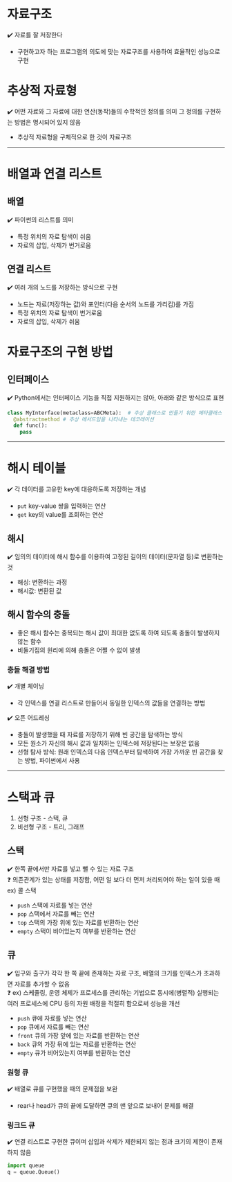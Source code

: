 # 자료구조   
✔️ 자료를 잘 저장한다   
- 구현하고자 하는 프로그램의 의도에 맞는 자료구조를 사용하여 효율적인 성능으로 구현

# 추상적 자료형   
✔️ 어떤 자료와 그 자료에 대한 연산(동작)들의 수학적인 정의를 의미 그 정의를 구현하는 방법은 명시되어 있지 않음   
- 추상적 자료형을 구체적으로 한 것이 자료구조

---

# 배열과 연결 리스트
## 배열   
✔️ 파이썬의 리스트를 의미   
- 특정 위치의 자료 탐색이 쉬움
- 자료의 삽입, 삭제가 번거로움

## 연결 리스트   
✔️ 여러 개의 노드를 저장하는 방식으로 구현   
- 노드는 자료(저장하는 값)와 포인터(다음 순서의 노드를 가리킴)를 가짐
- 특정 위치의 자료 탐색이 번거로움
- 자료의 삽입, 삭제가 쉬움

# 자료구조의 구현 방법
## 인터페이스    
✔️ Python에서는 인터페이스 기능을 직접 지원하지는 않아, 아래와 같은 방식으로 표현   
```py
class MyInterface(metaclass=ABCMeta):  # 추상 클래스로 만들기 위한 메타클래스 정의
  @abstractmethod # 추상 메서드임을 나타내는 데코레이션
  def func():
    pass
```

---

# 해시 테이블   
✔️ 각 데이터를 고유한 key에 대응하도록 저장하는 개념   
- `put` key-value 쌍을 입력하는 연산 
- `get` key의 value를 조회하는 연산

## 해시   
✔️ 임의의 데이터에 해시 함수를 이용하여 고정된 길이의 데이터(문자열 등)로 변환하는 것   
- 해싱: 변환하는 과정
- 해시값: 변환된 값

## 해시 함수의 충돌
- 좋은 해시 함수는 중복되는 해시 값이 최대한 없도록 하여 되도록 충돌이 발생하지 않는 함수
- 비둘기집의 원리에 의해 충돌은 어쩔 수 없이 발생

### 충돌 해결 방법    
✔️ 개별 체이닝   
- 각 인덱스를 연결 리스트로 만들어서 동일한 인덱스의 값들을 연결하는 방법   

✔️ 오픈 어드레싱   
- 충돌이 발생했을 때 자료를 저장하기 위해 빈 공간을 탐색하는 방식
- 모든 원소가 자신의 해시 값과 일치하는 인덱스에 저장된다는 보장은 없음
- 선형 탐사 방식: 원래 인덱스의 다음 인덱스부터 탐색하여 가장 가까운 빈 공간을 찾는 방법, 파이썬에서 사용

---

# 스택과 큐   
1. 선형 구조 - 스택, 큐
2. 비선형 구조 - 트리, 그래프

## 스택   
✔️ 한쪽 끝에서만 자료를 넣고 뺄 수 있는 자료 구조   
❓ 의존관계가 있는 상태를 저장함, 어떤 일 보다 더 먼저 처리되어야 하는 일이 있을 때 ex) 콜 스택   
- `push` 스택에 자료를 넣는 연산
- `pop` 스택에서 자료를 빼는 연산
- `top` 스택의 가장 위에 있는 자료를 반환하는 연산
- `empty` 스택이 비어있는지 여부를 반환하는 연산

## 큐   
✔️ 입구와 출구가 각각 한 쪽 끝에 존재하는 자료 구조, 배열의 크기를 인덱스가 초과하면 자료를 추가할 수 없음      
❓ ex) 스케줄링, 운영 체제가 프로세스를 관리하는 기법으로 동시에(병렬적) 실행되는 여러 프로세스에 CPU 등의 자원 배정을 적절히 함으로써 성능을 개선   
- `push` 큐에 자료를 넣는 연산
- `pop` 큐에서 자료를 빼는 연산
- `front` 큐의 가장 앞에 있는 자료를 반환하는 연산
- `back` 큐의 가장 뒤에 있는 자료를 반환하는 연산
- `empty` 큐가 비어있는지 여부를 반환하는 연산

### 원형 큐   
✔️ 배열로 큐를 구현했을 때의 문제점을 보완   
- rear나 head가 큐의 끝에 도달하면 큐의 맨 앞으로 보내어 문제를 해결

### 링크드 큐   
✔️ 연결 리스트로 구현한 큐이며 삽입과 삭제가 제한되지 않는 점과 크기의 제한이 존재하지 않음   
```py
import queue
q = queue.Queue()
```

